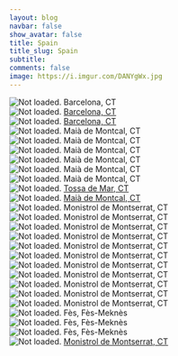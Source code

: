 ```yaml
---
layout: blog
navbar: false
show_avatar: false
title: Spain
title_slug: Spain
subtitle: 
comments: false
image: https://i.imgur.com/DANYgWx.jpg
---
```


<div class="img-container">
  <img src="https://i.imgur.com/wIxdGv5.jpg" alt="Not loaded." class="center-block">
  <a  target="_blank">
    <span class="img-caption-corner" style="display: inline;">Barcelona, CT</span>
  </a>  
</div> 


<div class="img-container">
  <img src="https://i.imgur.com/YMnPvBe.jpg" alt="Not loaded." class="center-block">
  <a href="https://www.google.com/maps/search/?api=1&query=41.3818389,2.1716389" target="_blank">
    <span class="img-caption-corner" style="display: inline;">Barcelona, CT</span>
  </a>  
</div> 


<div class="img-container">
  <img src="https://i.imgur.com/8ZGaH1a.jpg" alt="Not loaded." class="center-block">
  <a href="https://www.google.com/maps/search/?api=1&query=41.3862389,2.1756000" target="_blank">
    <span class="img-caption-corner" style="display: inline;">Barcelona, CT</span>
  </a>  
</div> 


<div class="img-container">
  <img src="https://i.imgur.com/HEG1CEJ.jpg" alt="Not loaded." class="center-block">
  <a  target="_blank">
    <span class="img-caption-corner" style="display: inline;">Maià de Montcal, CT</span>
  </a>  
</div> 


<div class="img-container">
  <img src="https://i.imgur.com/t7omuPs.jpg" alt="Not loaded." class="center-block">
  <a  target="_blank">
    <span class="img-caption-corner" style="display: inline;">Maià de Montcal, CT</span>
  </a>  
</div> 


<div class="img-container">
  <img src="https://i.imgur.com/bRwgVk0.jpg" alt="Not loaded." class="center-block">
  <a  target="_blank">
    <span class="img-caption-corner" style="display: inline;">Maià de Montcal, CT</span>
  </a>  
</div> 


<div class="img-container">
  <img src="https://i.imgur.com/rxNrVSs.jpg" alt="Not loaded." class="center-block">
  <a  target="_blank">
    <span class="img-caption-corner" style="display: inline;">Maià de Montcal, CT</span>
  </a>  
</div> 


<div class="img-container">
  <img src="https://i.imgur.com/HqmE8JD.jpg" alt="Not loaded." class="center-block">
  <a  target="_blank">
    <span class="img-caption-corner" style="display: inline;">Maià de Montcal, CT</span>
  </a>  
</div> 


<div class="img-container">
  <img src="https://i.imgur.com/DANYgWx.jpg" alt="Not loaded." class="center-block">
  <a  target="_blank">
    <span class="img-caption-corner" style="display: inline;">Maià de Montcal, CT</span>
  </a>  
</div> 


<div class="img-container">
  <img src="https://i.imgur.com/uaxmPCY.jpg" alt="Not loaded." class="center-block">
  <a href="https://www.google.com/maps/search/?api=1&query=41.7159583,2.9330639" target="_blank">
    <span class="img-caption-corner" style="display: inline;">Tossa de Mar, CT</span>
  </a>  
</div> 


<div class="img-container">
  <img src="https://i.imgur.com/LvHK3vX.jpg" alt="Not loaded." class="center-block">
  <a href="https://www.google.com/maps/search/?api=1&query=42.1953583,2.7531444" target="_blank">
    <span class="img-caption-corner" style="display: inline;">Maià de Montcal, CT</span>
  </a>  
</div> 


<div class="img-container">
  <img src="https://i.imgur.com/4eQvYz2.jpg" alt="Not loaded." class="center-block">
  <a  target="_blank">
    <span class="img-caption-corner" style="display: inline;">Monistrol de Montserrat, CT</span>
  </a>  
</div> 


<div class="img-container">
  <img src="https://i.imgur.com/egugFMv.jpg" alt="Not loaded." class="center-block">
  <a  target="_blank">
    <span class="img-caption-corner" style="display: inline;">Monistrol de Montserrat, CT</span>
  </a>  
</div> 


<div class="img-container">
  <img src="https://i.imgur.com/QROmkKy.jpg" alt="Not loaded." class="center-block">
  <a  target="_blank">
    <span class="img-caption-corner" style="display: inline;">Monistrol de Montserrat, CT</span>
  </a>  
</div> 


<div class="img-container">
  <img src="https://i.imgur.com/bl3Z0tf.jpg" alt="Not loaded." class="center-block">
  <a  target="_blank">
    <span class="img-caption-corner" style="display: inline;">Monistrol de Montserrat, CT</span>
  </a>  
</div> 


<div class="img-container">
  <img src="https://i.imgur.com/HaDn8D1.jpg" alt="Not loaded." class="center-block">
  <a  target="_blank">
    <span class="img-caption-corner" style="display: inline;">Monistrol de Montserrat, CT</span>
  </a>  
</div> 


<div class="img-container">
  <img src="https://i.imgur.com/GMCXF8B.jpg" alt="Not loaded." class="center-block">
  <a  target="_blank">
    <span class="img-caption-corner" style="display: inline;">Monistrol de Montserrat, CT</span>
  </a>  
</div> 


<div class="img-container">
  <img src="https://i.imgur.com/XkK3g8c.jpg" alt="Not loaded." class="center-block">
  <a  target="_blank">
    <span class="img-caption-corner" style="display: inline;">Monistrol de Montserrat, CT</span>
  </a>  
</div> 


<div class="img-container">
  <img src="https://i.imgur.com/HBYjVES.jpg" alt="Not loaded." class="center-block">
  <a  target="_blank">
    <span class="img-caption-corner" style="display: inline;">Monistrol de Montserrat, CT</span>
  </a>  
</div> 


<div class="img-container">
  <img src="https://i.imgur.com/v8GRZyF.jpg" alt="Not loaded." class="center-block">
  <a  target="_blank">
    <span class="img-caption-corner" style="display: inline;">Monistrol de Montserrat, CT</span>
  </a>  
</div> 


<div class="img-container">
  <img src="https://i.imgur.com/lKYoi3u.jpg" alt="Not loaded." class="center-block">
  <a  target="_blank">
    <span class="img-caption-corner" style="display: inline;">Monistrol de Montserrat, CT</span>
  </a>  
</div> 


<div class="img-container">
  <img src="https://i.imgur.com/hEC0o55.jpg" alt="Not loaded." class="center-block">
  <a  target="_blank">
    <span class="img-caption-corner" style="display: inline;">Monistrol de Montserrat, CT</span>
  </a>  
</div> 


<div class="img-container">
  <img src="https://i.imgur.com/ngvaP8y.jpg" alt="Not loaded." class="center-block">
  <a  target="_blank">
    <span class="img-caption-corner" style="display: inline;">Fès, Fès-Meknès</span>
  </a>  
</div> 


<div class="img-container">
  <img src="https://i.imgur.com/MLHOmY9.jpg" alt="Not loaded." class="center-block">
  <a  target="_blank">
    <span class="img-caption-corner" style="display: inline;">Fès, Fès-Meknès</span>
  </a>  
</div> 


<div class="img-container">
  <img src="https://i.imgur.com/yFaXaRb.jpg" alt="Not loaded." class="center-block">
  <a  target="_blank">
    <span class="img-caption-corner" style="display: inline;">Fès, Fès-Meknès</span>
  </a>  
</div> 


<div class="img-container">
  <img src="https://i.imgur.com/YLRHYUM.jpg" alt="Not loaded." class="center-block">
  <a href="https://www.google.com/maps/search/?api=1&query=41.6104472,1.8442028" target="_blank">
    <span class="img-caption-corner" style="display: inline;">Monistrol de Montserrat, CT</span>
  </a>  
</div> 

